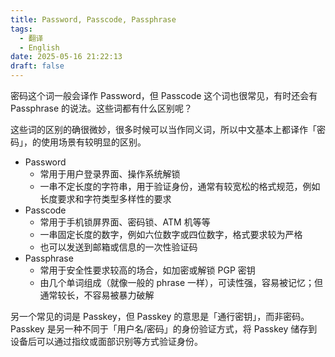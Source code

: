 ```yaml
---
title: Password, Passcode, Passphrase
tags:
  - 翻译
  - English
date: 2025-05-16 21:22:13
draft: false
---
```


密码这个词一般会译作 Password，但 Passcode 这个词也很常见，有时还会有 Passphrase 的说法。这些词都有什么区别呢？

这些词的区别的确很微妙，很多时候可以当作同义词，所以中文基本上都译作「密码」，的使用场景有较明显的区别。

- Password
  - 常用于用户登录界面、操作系统解锁
  - 一串不定长度的字符串，用于验证身份，通常有较宽松的格式规范，例如长度要求和字符类型多样性的要求
- Passcode
  - 常用于手机锁屏界面、密码锁、ATM 机等等
  - 一串固定长度的数字，例如六位数字或四位数字，格式要求较为严格
  - 也可以发送到邮箱或信息的一次性验证码
- Passphrase
  - 常用于安全性要求较高的场合，如加密或解锁 PGP 密钥
  - 由几个单词组成（就像一般的 phrase 一样），可读性强，容易被记忆；但通常较长，不容易被暴力破解

另一个常见的词是 Passkey，但 Passkey 的意思是「通行密钥」，而非密码。Passkey 是另一种不同于「用户名/密码」的身份验证方式，将 Passkey 储存到设备后可以通过指纹或面部识别等方式验证身份。